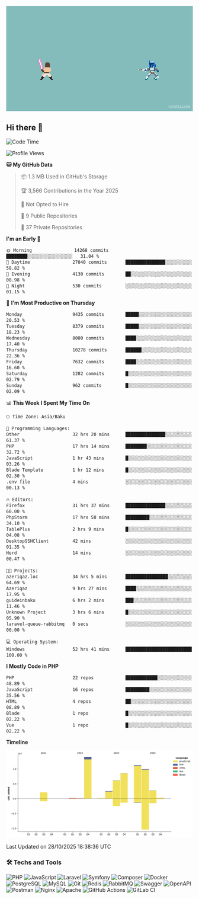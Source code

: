<!--WALLPAPER-->
<p align='center'>
  <img src='assets/wallpapers/14.gif' alt='Banner'>
</p>
<!--/WALLPAPER-->

## Hi there 👋

<!--START_SECTION:waka-->
![Code Time](http://img.shields.io/badge/Code%20Time-579%20hrs%2032%20mins-blue)

![Profile Views](http://img.shields.io/badge/Profile%20Views-0-blue)

**🐱 My GitHub Data** 

> 📦 1.3 MB Used in GitHub's Storage 
 > 
> 🏆 3,566 Contributions in the Year 2025
 > 
> 🚫 Not Opted to Hire
 > 
> 📜 9 Public Repositories 
 > 
> 🔑 37 Private Repositories 
 > 
**I'm an Early 🐤** 

```text
🌞 Morning                14268 commits       ████████░░░░░░░░░░░░░░░░░   31.04 % 
🌆 Daytime                27040 commits       ███████████████░░░░░░░░░░   58.82 % 
🌃 Evening                4130 commits        ██░░░░░░░░░░░░░░░░░░░░░░░   08.98 % 
🌙 Night                  530 commits         ░░░░░░░░░░░░░░░░░░░░░░░░░   01.15 % 
```
📅 **I'm Most Productive on Thursday** 

```text
Monday                   9435 commits        █████░░░░░░░░░░░░░░░░░░░░   20.53 % 
Tuesday                  8379 commits        █████░░░░░░░░░░░░░░░░░░░░   18.23 % 
Wednesday                8000 commits        ████░░░░░░░░░░░░░░░░░░░░░   17.40 % 
Thursday                 10278 commits       ██████░░░░░░░░░░░░░░░░░░░   22.36 % 
Friday                   7632 commits        ████░░░░░░░░░░░░░░░░░░░░░   16.60 % 
Saturday                 1282 commits        █░░░░░░░░░░░░░░░░░░░░░░░░   02.79 % 
Sunday                   962 commits         █░░░░░░░░░░░░░░░░░░░░░░░░   02.09 % 
```


📊 **This Week I Spent My Time On** 

```text
🕑︎ Time Zone: Asia/Baku

💬 Programming Languages: 
Other                    32 hrs 20 mins      ███████████████░░░░░░░░░░   61.37 % 
PHP                      17 hrs 14 mins      ████████░░░░░░░░░░░░░░░░░   32.72 % 
JavaScript               1 hr 43 mins        █░░░░░░░░░░░░░░░░░░░░░░░░   03.26 % 
Blade Template           1 hr 12 mins        █░░░░░░░░░░░░░░░░░░░░░░░░   02.30 % 
.env file                4 mins              ░░░░░░░░░░░░░░░░░░░░░░░░░   00.13 % 

🔥 Editors: 
Firefox                  31 hrs 37 mins      ███████████████░░░░░░░░░░   60.00 % 
PhpStorm                 17 hrs 58 mins      █████████░░░░░░░░░░░░░░░░   34.10 % 
TablePlus                2 hrs 9 mins        █░░░░░░░░░░░░░░░░░░░░░░░░   04.08 % 
DesktopSSHClient         42 mins             ░░░░░░░░░░░░░░░░░░░░░░░░░   01.35 % 
Herd                     14 mins             ░░░░░░░░░░░░░░░░░░░░░░░░░   00.47 % 

🐱‍💻 Projects: 
azeriqaz.loc             34 hrs 5 mins       ████████████████░░░░░░░░░   64.69 % 
Azeriqaz                 9 hrs 27 mins       ████░░░░░░░░░░░░░░░░░░░░░   17.95 % 
guideinbaku              6 hrs 2 mins        ███░░░░░░░░░░░░░░░░░░░░░░   11.46 % 
Unknown Project          3 hrs 6 mins        █░░░░░░░░░░░░░░░░░░░░░░░░   05.90 % 
laravel-queue-rabbitmq   0 secs              ░░░░░░░░░░░░░░░░░░░░░░░░░   00.00 % 

💻 Operating System: 
Windows                  52 hrs 41 mins      █████████████████████████   100.00 % 
```

**I Mostly Code in PHP** 

```text
PHP                      22 repos            ████████████░░░░░░░░░░░░░   48.89 % 
JavaScript               16 repos            █████████░░░░░░░░░░░░░░░░   35.56 % 
HTML                     4 repos             ██░░░░░░░░░░░░░░░░░░░░░░░   08.89 % 
Blade                    1 repo              █░░░░░░░░░░░░░░░░░░░░░░░░   02.22 % 
Vue                      1 repo              █░░░░░░░░░░░░░░░░░░░░░░░░   02.22 % 
```



**Timeline**

![Lines of Code chart](https://raw.githubusercontent.com/feridnesibzade/feridnesibzade/main/assets/bar_graph.png)


 Last Updated on 28/10/2025 18:38:36 UTC
<!--END_SECTION:waka-->

### 🛠️ Techs and Tools

![PHP](https://img.shields.io/badge/PHP-777BB4?style=for-the-badge&logo=php&logoColor=white)
![JavaScript](https://img.shields.io/badge/JavaScript-F7DF1E?style=for-the-badge&logo=javascript&logoColor=000)
![Laravel](https://img.shields.io/badge/Laravel-F55247?style=for-the-badge&logo=laravel&logoColor=white)
![Symfony](https://img.shields.io/badge/Symfony-000000?style=for-the-badge&logo=symfony&logoColor=white)
![Composer](https://img.shields.io/badge/Composer-885630?style=for-the-badge&logo=composer&logoColor=white)
![Docker](https://img.shields.io/badge/Docker-2496ED?style=for-the-badge&logo=docker&logoColor=white)
![PostgreSQL](https://img.shields.io/badge/PostgreSQL-4169E1?style=for-the-badge&logo=postgresql&logoColor=white)
![MySQL](https://img.shields.io/badge/MySQL-4479A1?style=for-the-badge&logo=mysql&logoColor=white)
![Git](https://img.shields.io/badge/Git-F05032?style=for-the-badge&logo=git&logoColor=white)
![Redis](https://img.shields.io/badge/Redis-DC382D?style=for-the-badge&logo=redis&logoColor=white)
![RabbitMQ](https://img.shields.io/badge/RabbitMQ-FF6600?style=for-the-badge&logo=rabbitmq&logoColor=white)
![Swagger](https://img.shields.io/badge/Swagger-85EA2D?style=for-the-badge&logo=swagger&logoColor=black)
![OpenAPI](https://img.shields.io/badge/OpenAPI-6BA539?style=for-the-badge&logo=openapiinitiative&logoColor=white)
![Postman](https://img.shields.io/badge/Postman-FF6C37?style=for-the-badge&logo=postman&logoColor=white)
![Nginx](https://img.shields.io/badge/Nginx-009639?style=for-the-badge&logo=nginx&logoColor=white)
![Apache](https://img.shields.io/badge/Apache-D22128?style=for-the-badge&logo=apache&logoColor=white)
![GitHub Actions](https://img.shields.io/badge/GitHub%20Actions-2088FF?style=for-the-badge&logo=githubactions&logoColor=white)
![GitLab CI](https://img.shields.io/badge/GitLab%20CI-FC6D26?style=for-the-badge&logo=gitlab&logoColor=white)

